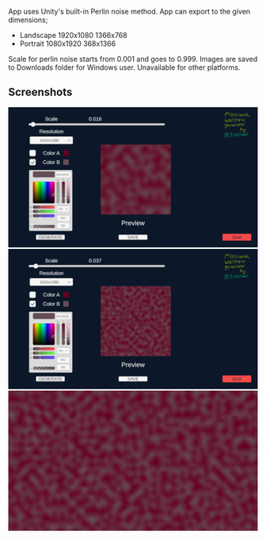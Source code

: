 App uses Unity's built-in Perlin noise method. 
App can export to the given dimensions;
- Landscape
1920x1080
1366x768
- Portrait
1080x1920
368x1366

Scale for perlin noise starts from 0.001 and goes to 0.999.
Images are saved to Downloads folder for Windows user. Unavailable for other platforms.

## Screenshots
![Alt Text](Assets/Textures/Screenshots/1.png)
![Alt Text](Assets/Textures/Screenshots/2.png)
![Alt Text](Assets/Textures/Screenshots/3.png)